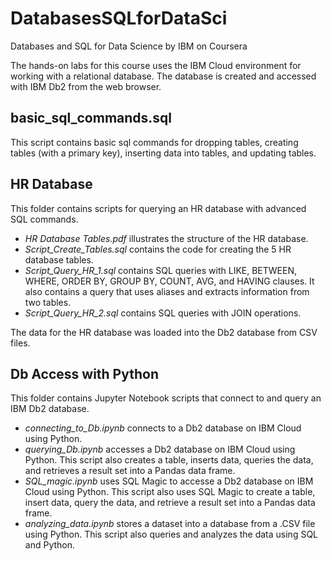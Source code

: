 # DatabasesSQLforDataSci
Databases and SQL for Data Science by IBM on Coursera

The hands-on labs for this course uses the IBM Cloud environment for working with a relational database. The database is created and accessed with IBM Db2 from the web browser.

## basic_sql_commands.sql  
This script contains basic sql commands for dropping tables, creating tables (with a primary key), inserting data into tables, and updating tables.

## HR Database  
This folder contains scripts for querying an HR database with advanced SQL commands.  
* _HR Database Tables.pdf_ illustrates the structure of the HR database.  
* _Script_Create_Tables.sql_ contains the code for creating the 5 HR database tables.
* _Script_Query_HR_1.sql_ contains SQL queries with LIKE, BETWEEN, WHERE, ORDER BY, GROUP BY, COUNT, AVG, and HAVING clauses. It also contains a query that uses aliases and extracts information from two tables.  
* _Script_Query_HR_2.sql_ contains SQL queries with JOIN operations.  

The data for the HR database was loaded into the Db2 database from CSV files.

## Db Access with Python
This folder contains Jupyter Notebook scripts that connect to and query an IBM Db2 database.  
* _connecting_to_Db.ipynb_ connects to a Db2 database on IBM Cloud using Python.  
* _querying_Db.ipynb_ accesses a Db2 database on IBM Cloud using Python. This script also creates a table, inserts data, queries the data, and retrieves a result set into a Pandas data frame.  
* _SQL_magic.ipynb_ uses SQL Magic to accesse a Db2 database on IBM Cloud using Python. This script also uses SQL Magic to create a table, insert data, query the data, and retrieve a result set into a Pandas data frame.    
* _analyzing_data.ipynb_ stores a dataset into a database from a .CSV file using Python. This script also queries and analyzes the data using SQL and Python.   
